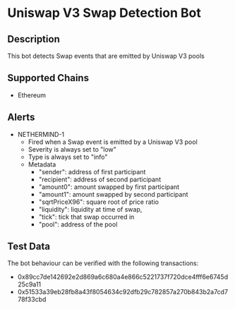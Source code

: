 # Uniswap V3 Swap Detection Bot

## Description

This bot detects Swap events that are emitted by Uniswap V3 pools

## Supported Chains

- Ethereum

## Alerts

- NETHERMIND-1
  - Fired when a Swap event is emitted by a Uniswap V3 pool
  - Severity is always set to "low"
  - Type is always set to "info"
  - Metadata
      - "sender": address of first participant
      - "recipient": address of second participant
      - "amount0": amount swapped by first participant
      - "amount1": amount swapped by second participant
      - "sqrtPriceX96": square root of price ratio
      - "liquidity": liquidity at time of swap,
      - "tick": tick that swap occurred in
      - "pool": address of the pool

## Test Data

The bot behaviour can be verified with the following transactions:

- 0x89cc7de142692e2d869a6c680a4e866c5221737f720dce4fff6e6745d25c9a11
- 0x51533a39eb28fb8a43f8054634c92dfb29c782857a270b843b2a7cd778f33cbd
